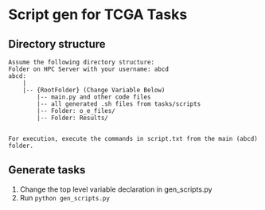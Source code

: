 # Script gen for TCGA Tasks

## Directory structure
```
Assume the following directory structure:
Folder on HPC Server with your username: abcd
abcd:
    |
    |-- {RootFolder} (Change Variable Below)
        |-- main.py and other code files
        |-- all generated .sh files from tasks/scripts
        |-- Folder: o_e_files/
        |-- Folder: Results/


For execution, execute the commands in script.txt from the main (abcd) folder.
```

## Generate tasks
1. Change the top level variable declaration in gen_scripts.py
2. Run `python gen_scripts.py`